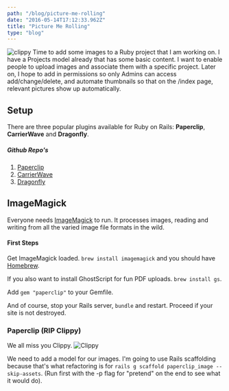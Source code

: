 ```yaml
---
path: "/blog/picture-me-rolling"
date: "2016-05-14T17:12:33.962Z"
title: "Picture Me Rolling"
type: "blog"
---
```


![clippy](/images/clippy2.jpg) Time to add some images to a Ruby project that I am working on. I have a Projects model already that has some basic content. I want to enable people to upload images and associate them with a specific project. Later on, I hope to add in permissions so only Admins can access add/change/delete, and automate thumbnails so that on the /index page, relevant pictures show up automatically.

## Setup
There are three popular plugins available for Ruby on Rails: **Paperclip**, **CarrierWave** and **Dragonfly**.

##### Github Repo's

1. [Paperclip](https://github.com/thoughtbot/paperclip)
2. [CarrierWave](https://github.com/carrierwaveuploader/carrierwave)
3. [Dragonfly](https://github.com/markevans/dragonfly)

## ImageMagick
Everyone needs [ImageMagick](http://www.imagemagick.org/script/index.php) to run. It processes images, reading and writing from all the varied image file formats in the wild.

#### First Steps
Get ImageMagick loaded. `brew install imagemagick` and you should have [Homebrew](http://brew.sh/).

If you also want to install GhostScript for fun PDF uploads. `brew install gs`.

Add `gem "paperclip"` to your Gemfile.

And of course, stop your Rails server, `bundle` and restart. Proceed if your site is not destroyed.

### Paperclip (RIP Clippy)
We all miss you Clippy. ![Clippy](/images/clippy1.jpg)

We need to add a model for our images. I'm going to use Rails scaffolding because that's what refactoring is for `rails g scaffold paperclip_image --skip-assets`. (Run first with the -p flag for "pretend" on the end to see what it would do).
